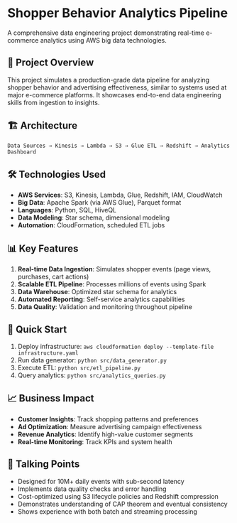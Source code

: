 # Shopper Behavior Analytics Pipeline

A comprehensive data engineering project demonstrating real-time e-commerce analytics using AWS big data technologies.

## 🎯 Project Overview

This project simulates a production-grade data pipeline for analyzing shopper behavior and advertising effectiveness, similar to systems used at major e-commerce platforms. It showcases end-to-end data engineering skills from ingestion to insights.

## 🏗️ Architecture

```
Data Sources → Kinesis → Lambda → S3 → Glue ETL → Redshift → Analytics Dashboard
```

## 🛠️ Technologies Used

- **AWS Services**: S3, Kinesis, Lambda, Glue, Redshift, IAM, CloudWatch
- **Big Data**: Apache Spark (via AWS Glue), Parquet format
- **Languages**: Python, SQL, HiveQL
- **Data Modeling**: Star schema, dimensional modeling
- **Automation**: CloudFormation, scheduled ETL jobs

## 📊 Key Features

1. **Real-time Data Ingestion**: Simulates shopper events (page views, purchases, cart actions)
2. **Scalable ETL Pipeline**: Processes millions of events using Spark
3. **Data Warehouse**: Optimized star schema for analytics
4. **Automated Reporting**: Self-service analytics capabilities
5. **Data Quality**: Validation and monitoring throughout pipeline

## 🚀 Quick Start

1. Deploy infrastructure: `aws cloudformation deploy --template-file infrastructure.yaml`
2. Run data generator: `python src/data_generator.py`
3. Execute ETL: `python src/etl_pipeline.py`
4. Query analytics: `python src/analytics_queries.py`

## 📈 Business Impact

- **Customer Insights**: Track shopping patterns and preferences
- **Ad Optimization**: Measure advertising campaign effectiveness
- **Revenue Analytics**: Identify high-value customer segments
- **Real-time Monitoring**: Track KPIs and system health

## 🎯  Talking Points

- Designed for 10M+ daily events with sub-second latency
- Implements data quality checks and error handling
- Cost-optimized using S3 lifecycle policies and Redshift compression
- Demonstrates understanding of CAP theorem and eventual consistency
- Shows experience with both batch and streaming processing